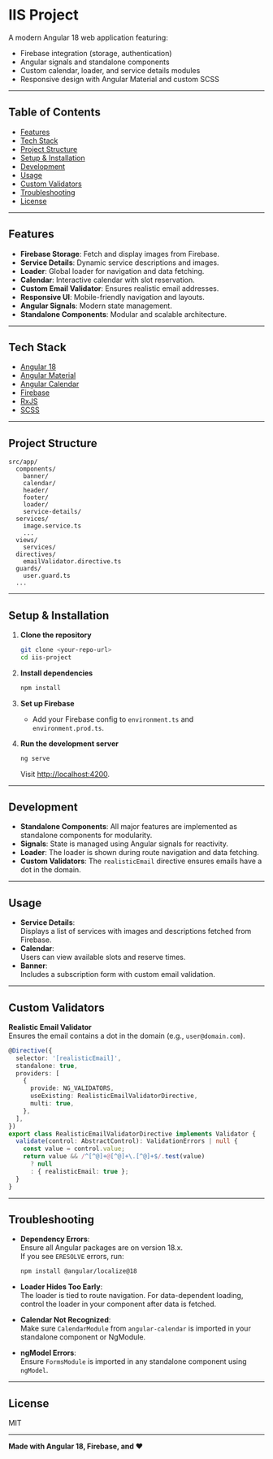 # IIS Project

A modern Angular 18 web application featuring:
- Firebase integration (storage, authentication)
- Angular signals and standalone components
- Custom calendar, loader, and service details modules
- Responsive design with Angular Material and custom SCSS

---

## Table of Contents

- [Features](#features)
- [Tech Stack](#tech-stack)
- [Project Structure](#project-structure)
- [Setup & Installation](#setup--installation)
- [Development](#development)
- [Usage](#usage)
- [Custom Validators](#custom-validators)
- [Troubleshooting](#troubleshooting)
- [License](#license)

---

## Features

- **Firebase Storage**: Fetch and display images from Firebase.
- **Service Details**: Dynamic service descriptions and images.
- **Loader**: Global loader for navigation and data fetching.
- **Calendar**: Interactive calendar with slot reservation.
- **Custom Email Validator**: Ensures realistic email addresses.
- **Responsive UI**: Mobile-friendly navigation and layouts.
- **Angular Signals**: Modern state management.
- **Standalone Components**: Modular and scalable architecture.

---

## Tech Stack

- [Angular 18](https://angular.io/)
- [Angular Material](https://material.angular.io/)
- [Angular Calendar](https://github.com/mattlewis92/angular-calendar)
- [Firebase](https://firebase.google.com/)
- [RxJS](https://rxjs.dev/)
- [SCSS](https://sass-lang.com/)

---

## Project Structure

```
src/app/
  components/
    banner/
    calendar/
    header/
    footer/
    loader/
    service-details/
  services/
    image.service.ts
    ...
  views/
    services/
  directives/
    emailValidator.directive.ts
  guards/
    user.guard.ts
  ...
```

---

## Setup & Installation

1. **Clone the repository**
   ```sh
   git clone <your-repo-url>
   cd iis-project
   ```

2. **Install dependencies**
   ```sh
   npm install
   ```

3. **Set up Firebase**
   - Add your Firebase config to `environment.ts` and `environment.prod.ts`.

4. **Run the development server**
   ```sh
   ng serve
   ```
   Visit [http://localhost:4200](http://localhost:4200).

---

## Development

- **Standalone Components**: All major features are implemented as standalone components for modularity.
- **Signals**: State is managed using Angular signals for reactivity.
- **Loader**: The loader is shown during route navigation and data fetching.
- **Custom Validators**: The `realisticEmail` directive ensures emails have a dot in the domain.

---

## Usage

- **Service Details**:  
  Displays a list of services with images and descriptions fetched from Firebase.
- **Calendar**:  
  Users can view available slots and reserve times.
- **Banner**:  
  Includes a subscription form with custom email validation.

---

## Custom Validators

**Realistic Email Validator**  
Ensures the email contains a dot in the domain (e.g., `user@domain.com`).

```typescript
@Directive({
  selector: '[realisticEmail]',
  standalone: true,
  providers: [
    {
      provide: NG_VALIDATORS,
      useExisting: RealisticEmailValidatorDirective,
      multi: true,
    },
  ],
})
export class RealisticEmailValidatorDirective implements Validator {
  validate(control: AbstractControl): ValidationErrors | null {
    const value = control.value;
    return value && /^[^@]+@[^@]+\.[^@]+$/.test(value)
      ? null
      : { realisticEmail: true };
  }
}
```

---

## Troubleshooting

- **Dependency Errors**:  
  Ensure all Angular packages are on version 18.x.  
  If you see `ERESOLVE` errors, run:
  ```sh
  npm install @angular/localize@18
  ```

- **Loader Hides Too Early**:  
  The loader is tied to route navigation. For data-dependent loading, control the loader in your component after data is fetched.

- **Calendar Not Recognized**:  
  Make sure `CalendarModule` from `angular-calendar` is imported in your standalone component or NgModule.

- **ngModel Errors**:  
  Ensure `FormsModule` is imported in any standalone component using `ngModel`.

---

## License

MIT

---

**Made with Angular 18, Firebase, and ❤️**

